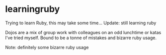 learningruby
============

Trying to learn Ruby, this may take some time...
Update: still learning ruby

Dojos are a mix of group work with colleagues on an odd lunchtime or katas I've tried myself.
Bound to be a tonne of mistakes and bizarre ruby usage.

Note: definitely some bizarre ruby usage
